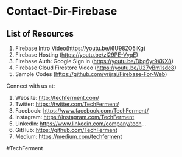 # Contact-Dir-Firebase

## List of Resources
1. Firebase Intro Video(https://youtu.be/i6U98ZO5iKg)
1. Firebase Hosting (https://youtu.be/zl29PE-VyqE)
1. Firebase Auth: Google Sign In (https://youtu.be/Dbq6yr9XKX8)
1. Firebase Cloud Firestore Video (https://youtu.be/U27yBm1sdc8)
1. Sample Codes (https://github.com/vrijraj/Firebase-For-Web)


Connect with us at:
1. Website: http://techferment.com/
1. Twitter: https://twitter.com/TechFerment/
1. Facebook: https://www.facebook.com/TechFerment/
1. Instagram: https://instagram.com/TechFerment
1. LinkedIn: https://www.linkedin.com/company/tech...
1. GitHub: https://github.com/TechFerment
1. Medium: https://medium.com/techferment

#TechFerment
